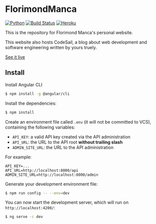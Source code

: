 # FlorimondManca

[![Python](https://img.shields.io/badge/angular-6-blue.svg)](https://angular.io)
[![Build Status](https://travis-ci.org/florimondmanca/personal.svg?branch=master)](https://travis-ci.org/florimondmanca/personal)
[![Heroku](http://heroku-badge.herokuapp.com/?app=florimondmanca-api&style=flat)](https://florimondmanca.herokuapp.com)

This is the repository for Florimond Manca's personal website.

This website also hosts CodeSail, a blog about web development and software engineering written by yours truely.

[See it live](http://www.florimondmanca.com)

## Install

Install Angular CLI

```bash
$ npm install -g @angular/cli
```

Install the dependencies:

```bash
$ npm install
```

Create an environment file called `.env` (it will not be committed to VCS),
containing the following variables:

- `API_KEY`: a valid API key created via the API administration
- `API_URL`: the URL to the API root **without trailing slash**
- `ADMIN_SITE_URL`: the URL to the API administration

For example:

```
API_KEY=...
API_URL=http://localhost:8000/api
ADMIN_SITE_URL=http://localhost:8000/admin
```

Generate your development environment file:

```bash
$ npm run config -- --env=dev
```

You can now start the development server, which will run on `http://localhost:4200/`:

```bash
$ ng serve -c dev
```
